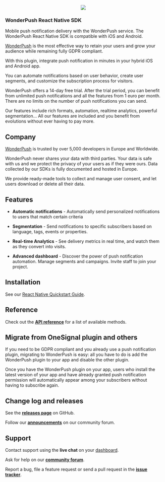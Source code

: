 <p align="center"><img src="https://cdn.by.wonderpush.com/assets/images/logo/logo-type-512x85.png"></p>

### WonderPush React Native SDK

Mobile push notification delivery with the WonderPush service. The WonderPush React Native SDK is compatible with iOS and Android.

[WonderPush](https://www.wonderpush.com) is the most effective way to retain your users and grow your audience while remaining fully GDPR compliant.

With this plugin, integrate push notification in minutes in your hybrid iOS and Android app.

You can automate notifications based on user behavior, create user segments, and customize the subscription process for visitors.

WonderPush offers a 14-day free trial.
After the trial period, you can benefit from unlimited push notifications and all the features from 1 euro per month. There are no limits on the number of push notifications you can send.

Our features include rich formats, automation, realtime analytics, powerful segmentation... All our features are included and you benefit from evolutions without ever having to pay more.

## Company
[WonderPush](https://www.wonderpush.com) is trusted by over 5,000 developers in Europe and Worldwide.

WonderPush never shares your data with third parties. Your data is safe with us and we protect the privacy of your users as if they were ours. Data collected by our SDKs is fully documented and hosted in Europe.

We provide ready-made tools to collect and manage user consent, and let users download or delete all their data.

## Features
* **Automatic notifications** - Automatically send personalized notifications to users that match certain criteria
* **Segmentation** - Send notifications to specific subscribers based on language, tags, events or properties.

* **Real-time Analytics** - See delivery metrics in real time, and watch them as they convert into visits.

* **Advanced dashboard** - Discover the power of push notification automation. Manage segments and campaigns. Invite staff to join your project.

## Installation

See our [React Native Quickstart Guide](https://docs.wonderpush.com/docs/react-native-push-notifications-quickstart).

## Reference

Check out the [**API reference**](https://docs.wonderpush.com/docs/react-native-sdk) for a list of available methods.

## Migrate from OneSignal plugin and others
If you need to be GDPR compliant and you already use a push notification plugin, migrating to WonderPush is easy: all you have to do is add the WonderPush plugin to your app and disable the other plugin.

Once you have the WonderPush plugin on your app, users who install the latest version of your app and have already granted push notification permission will automatically appear among your subscribers without having to subscribe again.


## Change log and releases

See the [**releases page**](https://github.com/wonderpush/react-native-wonderpush/releases) on GitHub.

Follow our [**announcements**](https://discuss.wonderpush.com/c/announcements) on our community forum.

## Support

Contact support using the **live chat** on your [dashboard](https://dashboard.wonderpush.com/).

Ask for help on our [**community forum**](https://discuss.wonderpush.com/c/support).

Report a bug, file a feature request or send a pull request in the [**issue tracker**](https://github.com/wonderpush/react-native-wonderpush/issues).
